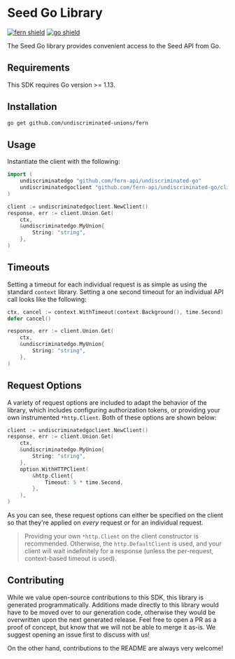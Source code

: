 # Seed Go Library

[![fern shield](https://img.shields.io/badge/%F0%9F%8C%BF-SDK%20generated%20by%20Fern-brightgreen)](https://github.com/fern-api/fern)
[![go shield](https://img.shields.io/badge/go-docs-blue)](https://pkg.go.dev/github.com/undiscriminated-unions/fern)

The Seed Go library provides convenient access to the Seed API from Go.

## Requirements

This SDK requires Go version >= 1.13.

## Installation

```sh
go get github.com/undiscriminated-unions/fern
```

## Usage

Instantiate the client with the following:

```go
import (
	undiscriminatedgo "github.com/fern-api/undiscriminated-go"
	undiscriminatedgoclient "github.com/fern-api/undiscriminated-go/client"
)

client := undiscriminatedgoclient.NewClient()
response, err := client.Union.Get(
	ctx,
	&undiscriminatedgo.MyUnion{
		String: "string",
	},
)
```

## Timeouts

Setting a timeout for each individual request is as simple as
using the standard `context` library. Setting a one second timeout
for an individual API call looks like the following:

```go
ctx, cancel := context.WithTimeout(context.Background(), time.Second)
defer cancel()

response, err := client.Union.Get(
	ctx,
	&undiscriminatedgo.MyUnion{
		String: "string",
	},
)
```

## Request Options

A variety of request options are included to adapt the behavior of the library,
which includes configuring authorization tokens, or providing your own instrumented
`*http.Client`. Both of these options are shown below:

```go
client := undiscriminatedgoclient.NewClient()
response, err := client.Union.Get(
	ctx,
	&undiscriminatedgo.MyUnion{
		String: "string",
	},
	option.WithHTTPClient(
		&http.Client{
			Timeout: 5 * time.Second,
		},
	),
)
```
As you can see, these request options can either be specified on the client so that
they're applied on _every_ request or for an individual request.

> Providing your own `*http.Client` on the client constructor is recommended. Otherwise,
> the `http.DefaultClient` is used, and your client will wait indefinitely for a response
> (unless the per-request, context-based timeout is used).


## Contributing

While we value open-source contributions to this SDK, this library is generated programmatically.
Additions made directly to this library would have to be moved over to our generation code,
otherwise they would be overwritten upon the next generated release. Feel free to open a PR as
a proof of concept, but know that we will not be able to merge it as-is. We suggest opening
an issue first to discuss with us!

On the other hand, contributions to the README are always very welcome!